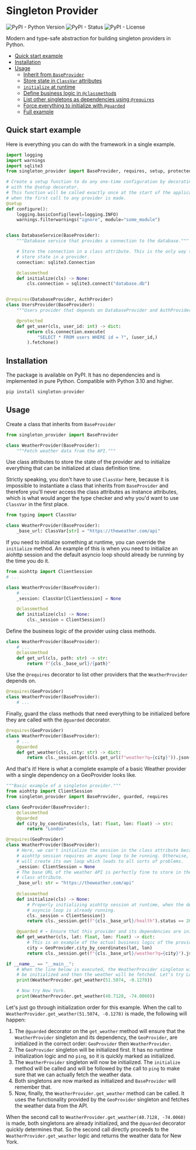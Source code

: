 # Singleton Provider

![PyPI - Python Version](https://img.shields.io/pypi/pyversions/singleton-provider)
![PyPI - Status](https://img.shields.io/pypi/status/singleton-provider)
![PyPI - License](https://img.shields.io/pypi/l/singleton-provider)

Modern and type-safe abstraction for building singleton providers in Python.

* [Quick start example](#quick-start-example)
* [Installation](#installation)
* [Usage](#usage)
  * [Inherit from `BaseProvider`](#inherit-from-baseprovider)
  * [Store state in `ClassVar` attributes](#use-class-attributes)
  * [`initialize` at runtime](#initialize-at-runtime)
  * [Define business logic in `@classmethod`s](#add-business-logic)
  * [List other singletons as dependencies using `@requires`](#specify-dependencies)
  * [Force everything to initialize with `@guarded`](#guard-methods)
  * [Full example](#full-example)

## Quick start example

Here is everything you can do with the framework in a single example.

```python
import logging
import warnings
import sqlite3
from singleton_provider import BaseProvider, requires, setup, protected

# Create a setup function to do any one-time configuration by decorating it
# with the @setup decorator.
# This function will be called exactly once at the start of the application,
# when the first call to any provider is made.
@setup
def configure():
    logging.basicConfig(level=logging.INFO)
    warnings.filterwarnings("ignore", module="some_module")


class DatabaseService(BaseProvider):
    """Database service that provides a connection to the database."""

    # Store the connection in a class attribute. This is the only way to
    # store state in a provider.
    connection: sqlite3.Connection

    @classmethod
    def initialize(cls) -> None:
        cls.connection = sqlite3.connect("database.db")


@requires(DatabaseProvider, AuthProvider)
class UsersProvider(BaseProvider):
    """Users provider that depends on DatabaseProvider and AuthProvider."""

    @protected
    def get_user(cls, user_id: int) -> dict:
        return cls.connection.execute(
            "SELECT * FROM users WHERE id = ?", (user_id,)
        ).fetchone()
```

## Installation

The package is available on PyPI. It has no dependencies and is implemented
in pure Python. Compatible with Python 3.10 and higher.

```bash
pip install singleton-provider
```

## Usage

<a id="inherit-from-baseprovider"></a>
Create a class that inherits from `BaseProvider`

```python
from singleton_provider import BaseProvider

class WeatherProvider(BaseProvider):
    """Fetch weather data from the API."""
```

<a id="use-class-attributes"></a>
Use class attributes to store the state of the provider and to initialize
everything that can be initialized at class definition time.

Strictly speaking, you don't have to use `ClassVar` here, because it is
impossible to instantiate a class that inherits from `BaseProvider` and
therefore you'll never access the class attributes as instance attributes,
which is what would anger the type checker and why you'd want to use
`ClassVar` in the first place.

```python
from typing import ClassVar

class WeatherProvider(BaseProvider):
    _base_url: ClassVar[str] = "https://theweather.com/api"
```

<a id="initialize-at-runtime"></a>
If you need to initialize something at runtime, you can override the
`initialize` method. An example of this is when you need to initialize an
aiohttp session and the default asyncio loop should already be running by
the time you do it.

```python
from aiohttp import ClientSession
# ...

class WeatherProvider(BaseProvider):
    # ...
    _session: ClassVar[ClientSession] = None

    @classmethod
    def initialize(cls) -> None:
        cls._session = ClientSession()
```

<a id="add-business-logic"></a>
Define the business logic of the provider using class methods.

```python
class WeatherProvider(BaseProvider):
    # ...
    @classmethod
    def get_url(cls, path: str) -> str:
        return f"{cls._base_url}/{path}"
```

<a id="specify-dependencies"></a>
Use the `@requires` decorator to list other providers that the
`WeatherProvider` depends on.

```python
@requires(GeoProvider)
class WeatherProvider(BaseProvider):
    # ...
```

<a id="guard-methods"></a>
Finally, guard the class methods that need everything to be initialized
before they are called with the `@guarded` decorator.

```python
@requires(GeoProvider)
class WeatherProvider(BaseProvider):
    # ...
    @guarded
    def get_weather(cls, city: str) -> dict:
        return cls._session.get(cls.get_url(f"weather?q={city}")).json()
```

<a id="full-example"></a>
And that's it! Here is what a complete example of a basic Weather provider
with a single dependency on a GeoProvider looks like.

```python
"""Basic example of a singleton provider."""
from aiohttp import ClientSession
from singleton_provider import BaseProvider, guarded, requires

class GeoProvider(BaseProvider):
    @classmethod
    @guarded
    def city_by_coordinates(cls, lat: float, lon: float) -> str:
        return "London"

@requires(GeoProvider)
class WeatherProvider(BaseProvider):
    # Here, we can't initialize the session in the class attribute because
    # aiohttp session requires an async loop to be running. Otherwise, it
    # will create its own loop which leads to all sorts of problems.
    _session: ClientSession = None
    # The base URL of the weather API is perfectly fine to store in the
    # class attribute.
    _base_url: str = "https://theweather.com/api"
    
    @classmethod
    def initialize(cls) -> None:
        # Properly initializing aiohttp session at runtime, when the default
        # asyncio loop is already running.
        cls._session = ClientSession()
        return cls._session.get(f"{cls._base_url}/health").status == 200

    @guarded # ← Ensure that this provider and its dependencies are initialized
    def get_weather(cls, lat: float, lon: float) -> dict:
        # This is an example of the actual business logic of the provider.
        city = GeoProvider.city_by_coordinates(lat, lon)
        return cls._session.get(f"{cls._base_url}/weather?q={city}").json()

if __name__ == "__main__":
    # When the line below is executed, the WeatherProvider singleton will
    # be initialized and then the weather will be fetched. Let's try London.
    print(WeatherProvider.get_weather(51.5074, -0.1278))

    # Now try New York.
    print(WeatherProvider.get_weather(40.7128, -74.0060))
```

Let's just go through initialization order for this example. When the call
to `WeatherProvider.get_weather(51.5074, -0.1278)` is made, the following
will happen:

1. The `@guarded` decorator on the `get_weather` method will ensure that
   the `WeatherProvider` singleton and its dependency, the `GeoProvider`,
   are initialized in the correct order: `GeoProvider` then `WeatherProvider`.
2. The `GeoProvider` singleton will be initialized first. It has no runtime
   initialization logic and no `ping`, so it is quickly marked as
   initialized.
3. The `WeatherProvider` singleton will now be initialized. The `initialize`
   method will be called and will be followed by the call to `ping` to
   make sure that we can actually fetch the weather data.
4. Both singletons are now marked as initialized and `BaseProvider` will
   remember that.
5. Now, finally, the `WeatherProvider.get_weather` method can be called.
   It uses the functionality provided by the `GeoProvider` singleton and
   fetches the weather data from the API.

When the second call to `WeatherProvider.get_weather(40.7128, -74.0060)` is
made, both singletons are already initialized, and the `@guarded` decorator
quickly determines that. So the second call directly proceeds to the
`WeatherProvider.get_weather` logic and returns the weather data for New
York.
